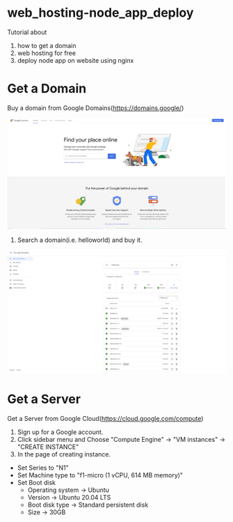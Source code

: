 # web_hosting-node_app_deploy
Tutorial about 
1. how to get a domain
2. web hosting for free 
3. deploy node app on website using nginx

# Get a Domain
Buy a domain from Google Domains(https://domains.google/)

![google_domain](documentation/google_domain.png)  

1. Search a domain(i.e. helloworld) and buy it.

![buy_domain](documentation/buy_domain.png)

# Get a Server
Get a Server from Google Cloud(https://cloud.google.com/compute)
1. Sign up for a Google account.
2. Click sidebar menu and Choose "Compute Engine" -> "VM instances" -> "CREATE INSTANCE"
3. In the page of creating instance. 
* Set Series to "N1"  
* Set Machine type to "f1-micro (1 vCPU, 614 MB memory)"
* Set Boot disk
    * Operating system -> Ubuntu
    * Version -> Ubuntu 20.04 LTS
    * Boot disk type -> Standard persistent disk
    * Size -> 30GB
